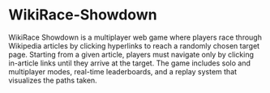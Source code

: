 # WikiRace-Showdown
WikiRace Showdown is a multiplayer web game where players race through Wikipedia articles by clicking hyperlinks to reach a randomly chosen target page. Starting from a given article, players must navigate only by clicking in-article links until they arrive at the target. The game includes solo and multiplayer modes, real-time leaderboards, and a replay system that visualizes the paths taken.

